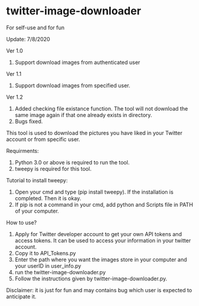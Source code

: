 # twitter-image-downloader
For self-use and for fun

Update: 7/8/2020

Ver 1.0
1.  Support download images from authenticated user

Ver 1.1
1. Support download images from specified user.

Ver 1.2
1. Added checking file existance function. The tool will not download the same image again if that one already exists in directory.
2. Bugs fixed.


This tool is used to download the pictures you have liked in your Twitter account or from specific user.

Requirments:
1. Python 3.0 or above is required to run the tool.
2. tweepy is required for this tool.

Tutorial to install tweepy:
1. Open your cmd and type (pip install tweepy). If the installation is completed. Then it is okay.
2. If pip is not a command in your cmd, add python and Scripts file in PATH of your computer.

How to use?
1.  Apply for Twitter developer account to get your own API tokens and access tokens.
    It can be used to access your information in your twitter account.
2.  Copy it to API_Tokens.py 
3.  Enter the path where you want the images store in your computer and your userID in user_info.py
4.  run the twitter-image-downloader.py
5.  Follow the instructions given by twitter-image-downloader.py.

Disclaimer:
it is just for fun and may contains bug which user is expected to anticipate it.
